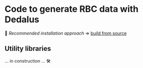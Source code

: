 # Code to generate RBC data with Dedalus

:scroll: _Recommended installation approach_ => [build from source](https://dedalus-project.readthedocs.io/en/latest/pages/installation.html#building-from-source)

## Utility libraries

... in construction ... :hammer_and_wrench: